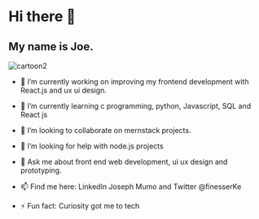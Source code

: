 <h1>Hi there 👋</h1>
 
<h2>My name is Joe.</h2>
 
![cartoon2](https://user-images.githubusercontent.com/51504499/195087984-f8620dff-675e-4519-b288-9a872abe924e.png)

- 🔭 I’m currently working on improving my frontend development with React.js and ux ui design.

- 🌱 I’m currently learning c programming, python, Javascript, SQL and React js
 
- 👯 I’m looking to collaborate on mernstack projects.

- 🤔 I’m looking for help with node.js projects

- 💬 Ask me about front end web development, ui ux design and prototyping.

- 📫 Find me here: LinkedIn Joseph Mumo and Twitter @finesserKe

- ⚡ Fun fact: Curiosity got me to tech
